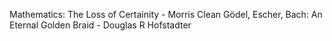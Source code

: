 Mathematics: The Loss of Certainity - Morris Clean
Gödel, Escher, Bach: An Eternal Golden Braid - Douglas R Hofstadter
